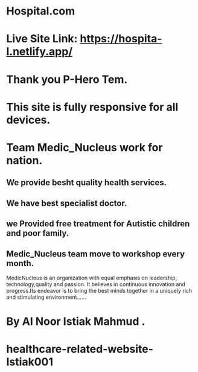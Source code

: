 # Hospital.com

# Live Site Link: https://hospita-l.netlify.app/

# Thank you P-Hero Tem. 

# This site is fully responsive for all devices.
# Team Medic_Nucleus work for nation.
## We provide besht quality health services.
## We have best specialist doctor.
## we Provided free treatment for Autistic children and poor family.
## Medic_Nucleus team move to workshop every month. 


MedicNucleus is an organization with equal emphasis on leadership, technology,quality and passion. It believes in continuous innovation and progress.Its endeavor is to bring the best minds together in a uniquely rich and stimulating environment......

# By Al Noor Istiak Mahmud .


# healthcare-related-website-Istiak001
